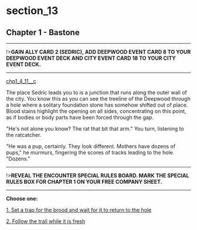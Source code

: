 
# section_13

## Chapter 1 - Bastone

---

!>**GAIN ALLY CARD 2 (SEDRIC), ADD DEEPWOOD EVENT CARD 8 TO YOUR DEEPWOOD EVENT DECK AND CITY EVENT CARD 18 TO YOUR CITY EVENT DECK.** 

---

[chp1_4_11__c](../../decomp/app/src/main/res/raw/chp1_4_11__c.mp3 ':include :type=audio')

The place Sedric leads you to is a junction that runs along the outer wall of the city. You know this as you can see the treeline of the Deepwood through a hole where a solitary foundation stone has somehow shifted out of place. Blood stains highlight the opening on all sides, concentrating on this point, as if bodies or body parts have been forced through the gap.

"He's not alone you know? The rat that bit that arm." You turn, listening to the ratcatcher.

"He was a pup, certainly. They look different. Mothers have dozens of pups," he murmurs, fingering the scores of tracks leading to the hole. "Dozens."

---

!>**REVEAL THE ENCOUNTER SPECIAL RULES BOARD. MARK THE SPECIAL RULES BOX FOR CHAPTER 1 ON YOUR FREE COMPANY SHEET.** 

---



**Choose one:**

[1. Set a trap for the brood and wait for it to return to the hole](output/chapter1/section_14.md)

[2. Follow the trail while it is fresh](output/chapter1/section_15.md)


